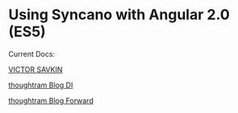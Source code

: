 # Using Syncano with Angular 2.0 (ES5)

Current Docs:

[VICTOR SAVKIN](http://victorsavkin.com/post/119943127151/angular-2-template-syntax)

[thoughtram Blog DI](http://blog.thoughtram.io/angular/2015/05/18/dependency-injection-in-angular-2.html)

[thoughtram Blog Forward](http://blog.thoughtram.io/angular/2015/09/03/forward-references-in-angular-2.html)